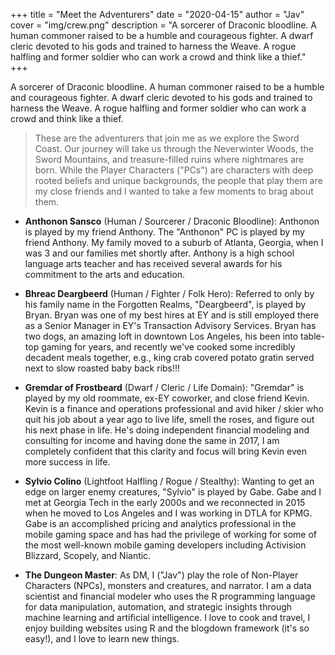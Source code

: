 +++
title = "Meet the Adventurers"
date = "2020-04-15"
author = "Jav"
cover = "img/crew.png"
description = "A sorcerer of Draconic bloodline. A human commoner raised to be a humble and courageous fighter. A dwarf cleric devoted to his gods and trained to harness the Weave. A rogue halfling and former soldier who can work a crowd and think like a thief."
+++

A sorcerer of Draconic bloodline. A human commoner raised to be a humble and courageous fighter. A dwarf cleric devoted to his gods and trained to harness the Weave. A rogue halfling and former soldier who can work a crowd and think like a thief.

> These are the adventurers that join me as we explore the Sword Coast. Our journey will take us through the Neverwinter Woods, the Sword Mountains, and treasure-filled ruins where nightmares are born. While the Player Characters ("PCs") are characters with deep rooted beliefs and unique backgrounds, the people that play them are my close friends and I wanted to take a few moments to brag about them.  

- **Anthonon Sansco** (Human / Sourcerer / Draconic Bloodline): Anthonon is played by my friend Anthony. The "Anthonon" PC is played by my friend Anthony. My family moved to a suburb of Atlanta, Georgia, when I was 3 and our families met shortly after. Anthony is a high school language arts teacher and has received several awards for his commitment to the arts and education.

- **Bhreac Deargbeerd** (Human / Fighter / Folk Hero): Referred to only by his family name in the Forgotten Realms, "Deargbeerd", is played by Bryan. Bryan was one of my best hires at EY and is still employed there as a Senior Manager in EY's Transaction Advisory Services. Bryan has two dogs, an amazing loft in downtown Los Angeles, his been into table-top gaming for years, and recently we've cooked some incredibly decadent meals together, e.g., king crab covered potato gratin served next to slow roasted baby back ribs!!!

- **Gremdar of Frostbeard** (Dwarf / Cleric / Life Domain): "Gremdar" is played by my old roommate, ex-EY coworker, and close friend Kevin. Kevin is a finance and operations professional and avid hiker / skier who quit his job about a year ago to live life, smell the roses, and figure out his next phase in life. He's doing independent financial modeling and consulting for income and having done the same in 2017, I am completely confident that this clarity and focus will bring Kevin even more success in life.

- **Sylvio Colino** (Lightfoot Halfling / Rogue / Stealthy): Wanting to get an edge on larger enemy creatures, "Sylvio" is played by Gabe. Gabe and I met at Georgia Tech in the early 2000s and we reconnected in 2015 when he moved to Los Angeles and I was working in DTLA for KPMG. Gabe is an accomplished pricing and analytics professional in the mobile gaming space and has had the privilege of working for some of the most well-known mobile gaming developers including Activision Blizzard, Scopely, and Niantic.

- **The Dungeon Master**: As DM, I ("Jav") play the role of Non-Player Characters (NPCs), monsters and creatures, and narrator. I am a data scientist and financial modeler who uses the R programming language for data manipulation, automation, and strategic insights through machine learning and artificial intelligence. I love to cook and travel, I enjoy building websites using R and the blogdown framework (it's so easy!), and I love to learn new things.